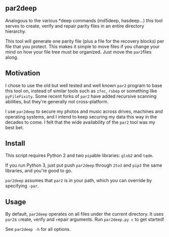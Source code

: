 ## par2deep

Analogous to the various *deep commands (md5deep, hasdeep...) this tool serves to create, verify and repair parity files in an entire directory hierarchy.

This tool will generate one parity file (plus a file for the recovery blocks) per file that you protect. This makes it simple to move files if you change your mind on how your file tree must be organized. Just move the `par2`files along.

## Motivation
I chose to use the old but well tested and well known `par2` program to base this tool on, instead of similar tools such as `zfec`, `rsbep` or something like `pyFileFixity`. Some recent forks of `par2` have added recursive scanning abilities, but they're generally not cross-platform.

I use `par2deep` to secure my photos and music across drives, machines and operating systems, and I intend to keep securing my data this way in the decades to come. I felt that the wide availability of the `par2` tool was my best bet.

## Install

This script requires Python 2 and two `pip`able libraries: `glob2` and `tqdm`.

If you run Python 3, just put push `par2deep` through `2to3` and `pip3` the same libraries, and you're good to go.

`par2deep` assumes that `par2` is in your path, which you can override by specifying `-par`.

## Usage

By default, `par2deep` operates on all files under the current directory. It uses `par2`s `c`reate, `v`erify and `r`epair arguments. Run `par2deep.py c` to get started!

See `par2deep -h` for all options.